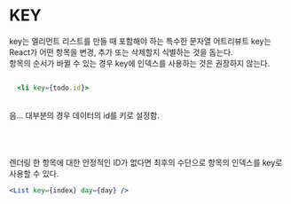 # KEY

key는 엘리먼트 리스트를 만들 때 포함해야 하는 특수한 문자열 어트리뷰트 key는 React가 어떤 항목을 변경, 추가 또는 삭제할지 식별하는 것을 돕는다.
<br>
항목의 순서가 바뀔 수 있는 경우 key에 인덱스를 사용하는 것은 권장하지 않는다.
<br>
```jsx

  <li key={todo.id}>
```
<br>
음... 대부분의 경우 데이터의 id를 키로 설정함.

<br><br><br>
렌더링 한 항목에 대한 안정적인 ID가 없다면 최후의 수단으로 항목의 인덱스를 key로 사용할 수 있다.
<br>
```jsx
<List key={index} day={day} />
```

